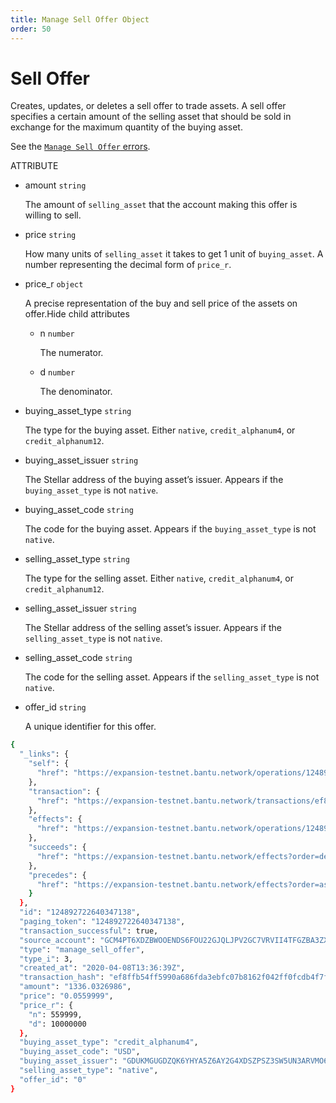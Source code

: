 ```yaml
---
title: Manage Sell Offer Object
order: 50
---
```


# Sell Offer

Creates, updates, or deletes a sell offer to trade assets. A sell offer specifies a certain amount of the selling asset that should be sold in exchange for the maximum quantity of the buying asset.

See the [`Manage Sell Offer` errors](../../../errors/result-codes/operation-specific/manage-sell-offer.md).

ATTRIBUTE

* amount `string`

  The amount of `selling_asset` that the account making this offer is willing to sell.

* price `string`

  How many units of `selling_asset` it takes to get 1 unit of `buying_asset`. A number representing the decimal form of `price_r`.

* price\_r `object`

  A precise representation of the buy and sell price of the assets on offer.Hide child attributes

  * n `number`

    The numerator.

  * d `number`

    The denominator.

* buying\_asset\_type `string`

  The type for the buying asset. Either `native`, `credit_alphanum4`, or `credit_alphanum12`.

* buying\_asset\_issuer `string`

  The Stellar address of the buying asset’s issuer. Appears if the `buying_asset_type` is not `native`.

* buying\_asset\_code `string`

  The code for the buying asset. Appears if the `buying_asset_type` is not `native`.

* selling\_asset\_type `string`

  The type for the selling asset. Either `native`, `credit_alphanum4`, or `credit_alphanum12`.

* selling\_asset\_issuer `string`

  The Stellar address of the selling asset’s issuer. Appears if the `selling_asset_type` is not `native`.

* selling\_asset\_code `string`

  The code for the selling asset. Appears if the `selling_asset_type` is not `native`.

* offer\_id `string`

  A unique identifier for this offer.

```bash
{
  "_links": {
    "self": {
      "href": "https://expansion-testnet.bantu.network/operations/124892722640347138"
    },
    "transaction": {
      "href": "https://expansion-testnet.bantu.network/transactions/ef8ffb54ff5990a686fda3ebfc07b8162f042ff0fcdb4f7ff141531e386f0a18"
    },
    "effects": {
      "href": "https://expansion-testnet.bantu.network/operations/124892722640347138/effects"
    },
    "succeeds": {
      "href": "https://expansion-testnet.bantu.network/effects?order=desc\u0026cursor=124892722640347138"
    },
    "precedes": {
      "href": "https://expansion-testnet.bantu.network/effects?order=asc\u0026cursor=124892722640347138"
    }
  },
  "id": "124892722640347138",
  "paging_token": "124892722640347138",
  "transaction_successful": true,
  "source_account": "GCM4PT6XDZBWOOENDS6FOU22GJQLJPV2GC7VRVII4TFGZBA3ZXNM55SV",
  "type": "manage_sell_offer",
  "type_i": 3,
  "created_at": "2020-04-08T13:36:39Z",
  "transaction_hash": "ef8ffb54ff5990a686fda3ebfc07b8162f042ff0fcdb4f7ff141531e386f0a18",
  "amount": "1336.0326986",
  "price": "0.0559999",
  "price_r": {
    "n": 559999,
    "d": 10000000
  },
  "buying_asset_type": "credit_alphanum4",
  "buying_asset_code": "USD",
  "buying_asset_issuer": "GDUKMGUGDZQK6YHYA5Z6AY2G4XDSZPSZ3SW5UN3ARVMO6QSRDWP5YLEX",
  "selling_asset_type": "native",
  "offer_id": "0"
}
```


